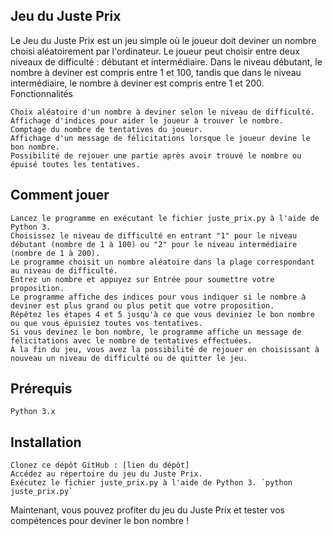 ## Jeu du Juste Prix

Le Jeu du Juste Prix est un jeu simple où le joueur doit deviner un nombre choisi aléatoirement par l'ordinateur. Le joueur peut choisir entre deux niveaux de difficulté : débutant et intermédiaire. Dans le niveau débutant, le nombre à deviner est compris entre 1 et 100, tandis que dans le niveau intermédiaire, le nombre à deviner est compris entre 1 et 200.
Fonctionnalités

    Choix aléatoire d'un nombre à deviner selon le niveau de difficulté.
    Affichage d'indices pour aider le joueur à trouver le nombre.
    Comptage du nombre de tentatives du joueur.
    Affichage d'un message de félicitations lorsque le joueur devine le bon nombre.
    Possibilité de rejouer une partie après avoir trouvé le nombre ou épuisé toutes les tentatives.

## Comment jouer

    Lancez le programme en exécutant le fichier juste_prix.py à l'aide de Python 3.
    Choisissez le niveau de difficulté en entrant "1" pour le niveau débutant (nombre de 1 à 100) ou "2" pour le niveau intermédiaire (nombre de 1 à 200).
    Le programme choisit un nombre aléatoire dans la plage correspondant au niveau de difficulté.
    Entrez un nombre et appuyez sur Entrée pour soumettre votre proposition.
    Le programme affiche des indices pour vous indiquer si le nombre à deviner est plus grand ou plus petit que votre proposition.
    Répétez les étapes 4 et 5 jusqu'à ce que vous deviniez le bon nombre ou que vous épuisiez toutes vos tentatives.
    Si vous devinez le bon nombre, le programme affiche un message de félicitations avec le nombre de tentatives effectuées.
    À la fin du jeu, vous avez la possibilité de rejouer en choisissant à nouveau un niveau de difficulté ou de quitter le jeu.

## Prérequis

    Python 3.x

## Installation

    Clonez ce dépôt GitHub : [lien du dépôt]
    Accédez au répertoire du jeu du Juste Prix.
    Exécutez le fichier juste_prix.py à l'aide de Python 3. `python juste_prix.py`

Maintenant, vous pouvez profiter du jeu du Juste Prix et tester vos compétences pour deviner le bon nombre !
